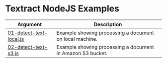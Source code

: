 # Textract NodeJS Examples

| Argument                                                    | Description                                                |
| ----------------------------------------------------------- | ---------------------------------------------------------- |
| [01-detect-text-local.js](./01-detect-text-local.js) | Example showing processing a document on local machine.    |
| [02-detect-text-s3.js](./02-detect-text-s3.js)      | Example showing processing a document in Amazon S3 bucket. |
